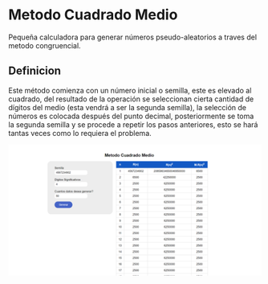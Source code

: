 # Metodo Cuadrado Medio
Pequeña calculadora para generar números pseudo-aleatorios a traves del metodo congruencial.

## Definicion
Este método comienza con un número inicial o semilla, este es
elevado al cuadrado, del resultado de la operación se seleccionan
cierta cantidad de dígitos del medio (esta vendrá a ser la segunda
semilla), la selección de números es colocada después del punto
decimal, posteriormente se toma la segunda semilla y se procede
a repetir los pasos anteriores, esto se hará tantas veces como lo
requiera el problema.

![calculadora](https://github.com/paurv/metodocuadradomedio/blob/master/metodo_cuadrado_medio.png)
